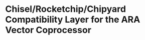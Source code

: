 Chisel/Rocketchip/Chipyard Compatibility Layer for the ARA Vector Coprocessor
=============================================================================
